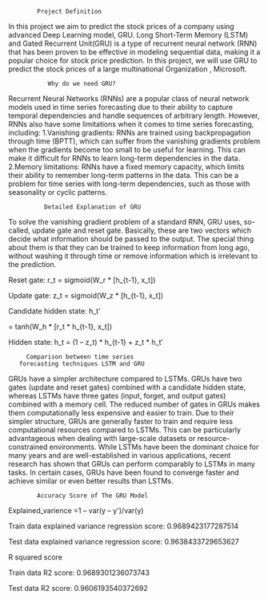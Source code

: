             Project Definition

In this project we aim to predict the stock prices of a
company using advanced Deep Learning model, GRU.
Long Short-Term Memory (LSTM) and Gated Recurrent
Unit(GRU) is a type of recurrent neural network (RNN)
that has been proven to be effective in modeling
sequential data, making it a popular choice for stock price
prediction. In this project, we will use GRU to predict the
stock prices of a large multinational Organization ,
Microsoft.

               Why do we need GRU?

Recurrent Neural Networks (RNNs) are a popular class of neural
network models used in time series forecasting due to their ability
to capture temporal dependencies and handle sequences of
arbitrary length. However, RNNs also have some limitations
when it comes to time series forecasting, including:
1.Vanishing gradients: RNNs are trained using backpropagation
through time (BPTT), which can suffer from the vanishing
gradients problem when the gradients become too small to be
useful for learning. This can make it difficult for RNNs to learn
long-term dependencies in the data.
2.Memory limitations: RNNs have a fixed memory capacity, which
limits their ability to remember long-term patterns in the data.
This can be a problem for time series with long-term
dependencies, such as those with seasonality or cyclic patterns.

              Detailed Explanation of GRU

To solve the vanishing gradient problem of a standard RNN,
GRU uses, so-called, update gate and reset gate. Basically,
these are two vectors which decide what information should
be passed to the output. The special thing about them is that
they can be trained to keep information from long ago,
without washing it through time or remove information which
is irrelevant to the prediction.

Reset gate: r_t = sigmoid(W_r * [h_{t-1}, x_t])

Update gate: z_t = sigmoid(W_z * [h_{t-1}, x_t])

Candidate hidden state: h_t’

= tanh(W_h * [r_t * h_{t-1}, x_t])

Hidden state: h_t = (1 – z_t) * h_{t-1} + z_t * h_t’

         Comparison between time series 
       forecasting techniques LSTM and GRU

GRUs have a simpler architecture compared to LSTMs. GRUs have two 
gates (update and reset gates) combined with a candidate hidden state, 
whereas LSTMs have three gates (input, forget, and output gates) 
combined with a memory cell. The reduced number of gates in GRUs
makes them computationally less expensive and easier to train.
Due to their simpler structure, GRUs are generally faster to train and
require less computational resources compared to LSTMs. This can be
particularly advantageous when dealing with large-scale datasets or
resource-constrained environments.
While LSTMs have been the dominant choice for many years and are
well-established in various applications, recent research has shown that
GRUs can perform comparably to LSTMs in many tasks. In certain cases,
GRUs have been found to converge faster and achieve similar or even
better results than LSTMs.

            Accuracy Score of The GRU Model

Explained_varience =1 – var(y – y')/var(y)

Train data explained variance regression score: 0.9689423177287514

Test data explained variance regression score: 0.9638433729653627

R squared score

Train data R2 score: 0.9689301236073743

Test data R2 score: 0.9606193540372692
